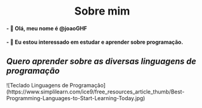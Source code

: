 <h1 align="center"> Sobre mim </h1>
<h4>- 👋 Olá, meu nome é <b>@joaoGHF</b></h4>
<h4>- 👀 Eu estou interessado em estudar e aprender sobre programação.</h4>
<h2 text_align="center"; ><i>Quero aprender sobre as diversas linguagens de programação</i></h2>
![Teclado Linguagens de Programação](https://www.simplilearn.com/ice9/free_resources_article_thumb/Best-Programming-Languages-to-Start-Learning-Today.jpg)
